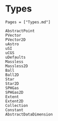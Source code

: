 # Types

```@index
Pages = ["Types.md"]
```

```@docs
AbstractPoint
PVector
PVector2D
uAstro
uSI
uCGS
uDefaults
Massless
Massless2D
Ball
Ball2D
Star
Star2D
SPHGas
SPHGas2D
Extent
Extent2D
Collection
Constant
AbstractDataDimension
```